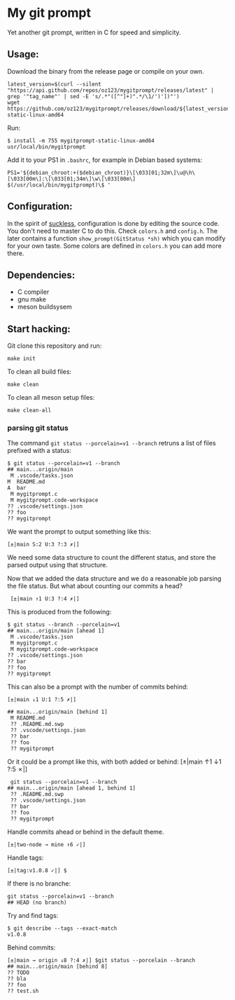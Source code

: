 My git prompt
=============

Yet another git prompt, written in C for speed and simplicity.

Usage:
------

Download the binary from the release page or compile on your own.
```
latest_version=$(curl --silent "https://api.github.com/repos/oz123/mygitprompt/releases/latest" | grep '"tag_name"' | sed -E 's/.*"([^"]+)".*/\1/')'])"')
wget https://github.com/oz123/mygitprompt/releases/download/${latest_version}/mygitprompt-static-linux-amd64
```

Run:
```
$ install -m 755 mygitprompt-static-linux-amd64 usr/local/bin/mygitprompt 
```
Add it to your PS1 in `.bashrc`, for example in Debian based systems:
```
PS1='${debian_chroot:+($debian_chroot)}\[\033[01;32m\]\u@\h\[\033[00m\]:\[\033[01;34m\]\w\[\033[00m\] $(/usr/local/bin/mygitprompt)\$ '
```

Configuration:
--------------

In the spirit of [suckless](https://suckless.org), configuration is done by editing
the source code.
You don't need to master C to do this. Check `colors.h` and `config.h`.
The later contains a function `show_prompt(GitStatus *sh)` which you can
modify for your own taste.
Some colors are defined in `colors.h` you can add more there.

Dependencies:
-------------
 * C compiler
 * gnu make
 * meson buildsysem

Start hacking:
--------------
Git clone this repository and run:
```
make init
```

To clean all build files:
```
make clean
```

To clean all meson setup files:
```
make clean-all
```

### parsing git status

The command `git status --porcelain=v1 --branch` retruns a list of files prefixed with a status:
```
$ git status --porcelain=v1 --branch 
## main...origin/main
 M .vscode/tasks.json
M  README.md
A  bar
 M mygitprompt.c
 M mygitprompt.code-workspace
?? .vscode/settings.json
?? foo
?? mygitprompt
```
We want the prompt to output something like this:
```
[±|main S:2 U:3 ?:3 ✗|]
```
We need some data structure to count the different status, and store the parsed output using that structure.

Now that we added the data structure and we do a reasonable job parsing the file status. But what about counting our
commits a head?
```
 [±|main ↑1 U:3 ?:4 ✗|] 
```
This is produced from the following:
```
$ git status --branch --porcelain=v1
## main...origin/main [ahead 1]
 M .vscode/tasks.json
 M mygitprompt.c
 M mygitprompt.code-workspace
?? .vscode/settings.json
?? bar
?? foo
?? mygitprompt
```

This can also be a prompt with the number of commits behind:

```
[±|main ↓1 U:1 ?:5 ✗|] 

## main...origin/main [behind 1]
 M README.md
 ?? .README.md.swp
 ?? .vscode/settings.json
 ?? bar
 ?? foo
 ?? mygitprompt
```

Or it could be a prompt like this, with both added or behind:
[±|main ↑1 ↓1 ?:5 ✗|]
```
 git status --porcelain=v1 --branch 
## main...origin/main [ahead 1, behind 1]
 ?? .README.md.swp
 ?? .vscode/settings.json
 ?? bar
 ?? foo
 ?? mygitprompt
```

Handle commits ahead or behind in the default theme.
```
[±|two-node → mine ↑6 ✓|]
```

Handle tags:
```
[±|tag:v1.0.8 ✓|] $ 
```

If there is no branche: 

```
git status --porcelain=v1 --branch 
## HEAD (no branch)
```
Try and find tags:

```
$ git describe --tags --exact-match 
v1.0.8
```

Behind commits:
```
[±|main → origin ↓8 ?:4 ✗|] $git status --porcelain --branch 
## main...origin/main [behind 8]
?? TODO
?? bla
?? foo
?? test.sh
```
